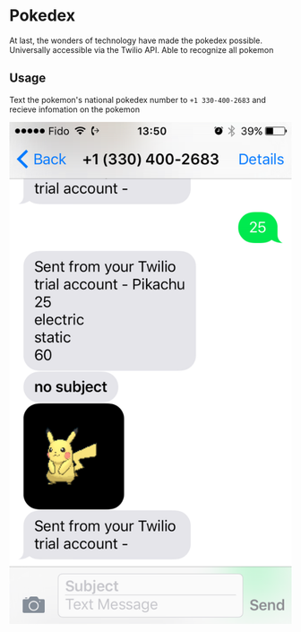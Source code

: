 # Pokedex
At last, the wonders of technology have made the pokedex possible.
Universally accessible via the Twilio API. Able to recognize all pokemon

## Usage
Text the pokemon's national pokedex number to `+1 330-400-2683` and recieve infomation on the pokemon

![An image of the service](./img/img.PNG "An image of the service")
